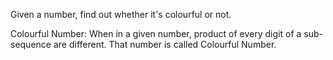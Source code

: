 Given a number, find out whether it's colourful or not.

Colourful Number: When in a given number, product of every digit of a sub-sequence are different. That number is called Colourful Number.
